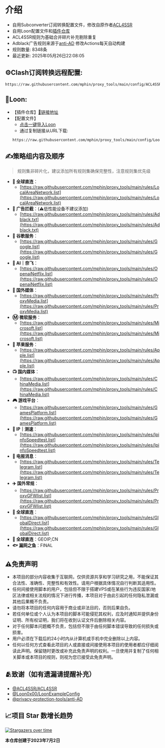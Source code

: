 # 介绍
* 自用Subconverter订阅转换配置文件，修改自原作者[ACL4SSR](https://github.com/ACL4SSR/ACL4SSR)  
* 自用Loon配置文件和[插件仓库](https://github.com/mphin/proxy_tools/blob/main/loon/readme.md)
* ACL4SSR规则为基础合并碎片补充剔除重复
* Adblack广告规则来源于[anti-AD](https://github.com/privacy-protection-tools/anti-AD) 修改Actions每天自动构建
* 规则数量: 8348条
* 最近更新: 2025年05月26日22:08:05
## ⚙Clash订阅转换远程配置:
```
https://raw.githubusercontent.com/mphin/proxy_tools/main/config/ACL4SSR_Online_Full_MultiMode_777.ini
```
## 🎈Loon:
* 【插件仓库】[🔗链接地址](https://github.com/mphin/proxy_tools/blob/main/loon/readme.md)
* 【配置文件】
  -  [点击一键导入Loon](https://www.nsloon.com/openloon/import?sub=https://raw.githubusercontent.com/mphin/proxy_tools/main/config/Loon_config_mphin.conf)
  -  通过复制链接从URL下载:
    ```
    https://raw.githubusercontent.com/mphin/proxy_tools/main/config/Loon_config_mphin.conf
    ```
## ✍策略组内容及顺序
> 规则集非碎片化，建议添加所有规则集确保完整性，注意规则集优先级
- **🎯 全球直连**：
  - [https://raw.githubusercontent.com/mphin/proxy_tools/main/rules/LocalAreaNetwork.list](https://raw.githubusercontent.com/mphin/proxy_tools/main/rules/LocalAreaNetwork.list)
- **🚫 广告拦截**：(⚠️低性能设备不建议添加)
  - [https://raw.githubusercontent.com/mphin/proxy_tools/main/rules/Adblack.txt](https://raw.githubusercontent.com/mphin/proxy_tools/main/rules/Adblack.txt)
- **📢 谷歌服务**：
  - [https://raw.githubusercontent.com/mphin/proxy_tools/main/rules/Google.list](https://raw.githubusercontent.com/mphin/proxy_tools/main/rules/Google.list)
- **🤖 AI｜奈飞**：
  - [https://raw.githubusercontent.com/mphin/proxy_tools/main/rules/OpenaiNetflix.list](https://raw.githubusercontent.com/mphin/proxy_tools/main/rules/OpenaiNetflix.list)
- **🎥 国外媒体**：
  - [https://raw.githubusercontent.com/mphin/proxy_tools/main/rules/ProxyMedia.list](https://raw.githubusercontent.com/mphin/proxy_tools/main/rules/ProxyMedia.list)
- **Ⓜ️ 微软服务**：
  - [https://raw.githubusercontent.com/mphin/proxy_tools/main/rules/Microsoft.list](https://raw.githubusercontent.com/mphin/proxy_tools/main/rules/Microsoft.list)
- **🍎 苹果服务**：
  - [https://raw.githubusercontent.com/mphin/proxy_tools/main/rules/Apple.list](https://raw.githubusercontent.com/mphin/proxy_tools/main/rules/Apple.list)
- **📺 国内媒体**：
  - [https://raw.githubusercontent.com/mphin/proxy_tools/main/rules/ChinaMedia.list](https://raw.githubusercontent.com/mphin/proxy_tools/main/rules/ChinaMedia.list)
- **🎮 游戏平台**：
  - [https://raw.githubusercontent.com/mphin/proxy_tools/main/rules/GamesPlatform.list](https://raw.githubusercontent.com/mphin/proxy_tools/main/rules/GamesPlatform.list)
- **📡 IP｜测速**：
  - [https://raw.githubusercontent.com/mphin/proxy_tools/main/rules/IpinfoSpeedtest.list](https://raw.githubusercontent.com/mphin/proxy_tools/main/rules/IpinfoSpeedtest.list)
- **📲 电报消息**：
  - [https://raw.githubusercontent.com/mphin/proxy_tools/main/rules/Telegram.list](https://raw.githubusercontent.com/mphin/proxy_tools/main/rules/Telegram.list)
- **✈️ 国外常规**：
  - [https://raw.githubusercontent.com/mphin/proxy_tools/main/rules/ProxyGFWlist.list](https://raw.githubusercontent.com/mphin/proxy_tools/main/rules/ProxyGFWlist.list)
- **🎯 全球直连**：
  - [https://raw.githubusercontent.com/mphin/proxy_tools/main/rules/GlobalDirect.list](https://raw.githubusercontent.com/mphin/proxy_tools/main/rules/GlobalDirect.list)
- **🎯 全球直连**：GEOIP,CN
- **🐟 漏网之鱼**：FINAL
## ⚠️免责声明
- 本项目的部分内容收集于互联网，仅供资源共享和学习研究之用，不能保证其合法性、准确性、完整性和有效性。请用户根据具体情况自行判断其适用性。
- 任何间接使用脚本的用户，包括但不限于搭建VPS或在某些行为违反国家/地区法律或相关法规的情况下进行传播，本项目对于由此引起的任何隐私泄漏或其他后果概不负责。
- 请勿将本项目的任何内容用于商业或非法目的，否则后果自负。
- 若任何单位或个人认为本项目的脚本可能侵犯其权利，应及时通知并提供身份证明、所有权证明，我们将在收到认证文件后删除相关内容。
- 对于任何脚本问题概不负责，包括但不限于由任何脚本错误导致的任何损失或损害。
- 用户必须在下载后的24小时内从计算机或手机中完全删除以上内容。
- 任何以任何方式查看此项目的人或直接或间接使用本项目的使用者都应仔细阅读此声明。保留随时更改或补充此免责声明的权利。一旦使用并复制了任何相关脚本或本项目的规则，则视为您已接受此免责声明。
## 🫂致谢（如有遗漏请提醒补充）
- [@ACL4SSR/ACL4SSR](https://github.com/ACL4SSR/ACL4SSR)
- [@Loon0x00/LoonExampleConfig](https://github.com/Loon0x00/LoonExampleConfig)
- [@privacy-protection-tools/anti-AD](https://github.com/privacy-protection-tools/anti-AD)
## 📈项目 Star 数增长趋势
[![Stargazers over time](https://starchart.cc/mphin/proxy_tools.svg)](https://starchart.cc/mphin/proxy_tools)

**本仓库创建于2023年7月2日**
